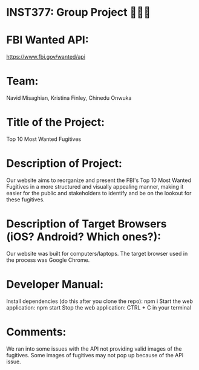 # INST377: Group Project 🕵🏾‍♀️
# FBI Wanted API:
https://www.fbi.gov/wanted/api

# Team:
Navid Misaghian, Kristina Finley, Chinedu Onwuka

# Title of the Project:
Top 10 Most Wanted Fugitives

# Description of Project:
Our website aims to reorganize and present the FBI's Top 10 Most Wanted Fugitives in a more structured and visually appealing manner, making it easier for the public and stakeholders to identify and be on the lookout for these fugitives.

# Description of Target Browsers (iOS? Android? Which ones?):
Our website was built for computers/laptops. The target browser used in the process was Google Chrome.

# Developer Manual:
Install dependencies (do this after you clone the repo): npm i
Start the web application: npm start
Stop the web application: CTRL + C in your terminal

# Comments:
We ran into some issues with the API not providing valid images of the fugitives. Some images of fugitives may not pop up because of the API issue.
